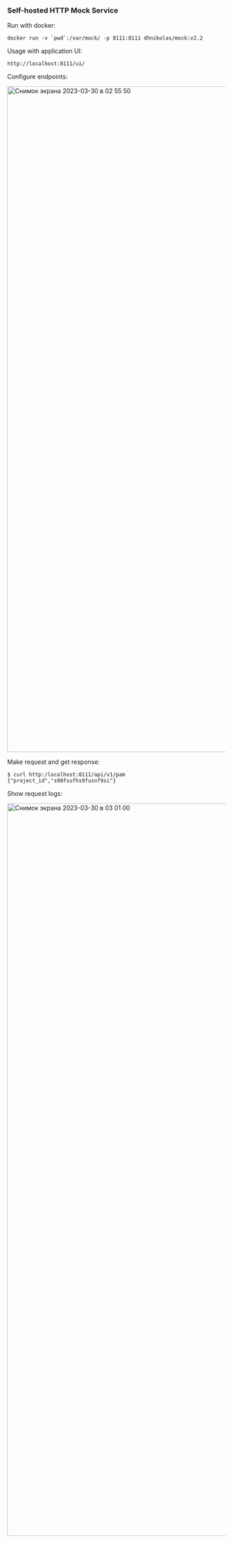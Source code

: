 ### Self-hosted HTTP Mock Service 
Run with docker:

    docker run -v `pwd`:/var/mock/ -p 8111:8111 dhnikolas/mock:v2.2

Usage with application UI:

    http://localhost:8111/ui/

Configure endpoints:

<img width="1534" alt="Снимок экрана 2023-03-30 в 02 55 50" src="https://user-images.githubusercontent.com/15860590/228693972-36d7483d-ecf5-4f21-a894-0aeb2ad5f9bf.png">

Make request and get response: 

    $ curl http:/localhost:8111/api/v1/pam
    {"project_id","s98fsufhs9fusnf9si"}
    

Show request logs: 

<img width="1688" alt="Снимок экрана 2023-03-30 в 03 01 00" src="https://user-images.githubusercontent.com/15860590/228694483-812d90a8-76e1-4a97-b1ec-3803b96107f1.png">